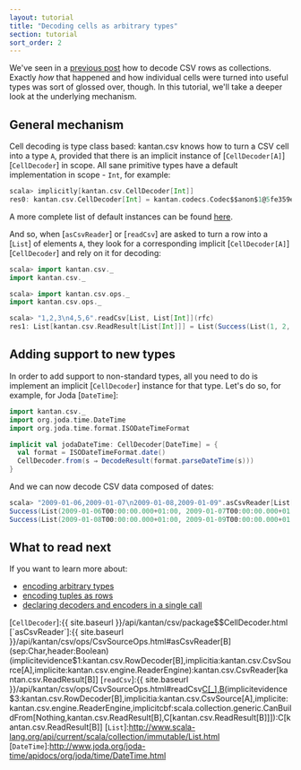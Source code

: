 ```yaml
---
layout: tutorial
title: "Decoding cells as arbitrary types"
section: tutorial
sort_order: 2
---
```

We've seen in a [previous post](rows_as_collections.html) how to decode CSV rows as collections. Exactly *how* that
happened and how individual cells were turned into useful types was sort of glossed over, though. In this tutorial,
we'll take a deeper look at the underlying mechanism.

## General mechanism

Cell decoding is type class based: kantan.csv knows how to turn a CSV cell into a type `A`, provided that there is an
implicit instance of [`CellDecoder[A]`][`CellDecoder`] in scope. All sane primitive types have a default implementation
in scope - `Int`, for example:

```scala
scala> implicitly[kantan.csv.CellDecoder[Int]]
res0: kantan.csv.CellDecoder[Int] = kantan.codecs.Codec$$anon$1@5fe359e2
```

A more complete list of default instances can be found [here](default_instances.html).

And so, when [`asCsvReader`] or [`readCsv`] are asked to turn a row into a [`List`] of elements `A`, they look for a
corresponding implicit [`CellDecoder[A]`][`CellDecoder`] and rely on it for decoding:

```scala
scala> import kantan.csv._
import kantan.csv._

scala> import kantan.csv.ops._
import kantan.csv.ops._

scala> "1,2,3\n4,5,6".readCsv[List, List[Int]](rfc)
res1: List[kantan.csv.ReadResult[List[Int]]] = List(Success(List(1, 2, 3)), Success(List(4, 5, 6)))
```

## Adding support to new types

In order to add support to non-standard types, all you need to do is implement an implicit [`CellDecoder`] instance for
that type. Let's do so, for example, for Joda [`DateTime`]:

```scala
import kantan.csv._
import org.joda.time.DateTime
import org.joda.time.format.ISODateTimeFormat

implicit val jodaDateTime: CellDecoder[DateTime] = {
  val format = ISODateTimeFormat.date()
  CellDecoder.from(s ⇒ DecodeResult(format.parseDateTime(s)))
}
```

And we can now decode CSV data composed of dates:

```scala
scala> "2009-01-06,2009-01-07\n2009-01-08,2009-01-09".asCsvReader[List[DateTime]](rfc).foreach(println _)
Success(List(2009-01-06T00:00:00.000+01:00, 2009-01-07T00:00:00.000+01:00))
Success(List(2009-01-08T00:00:00.000+01:00, 2009-01-09T00:00:00.000+01:00))
```

## What to read next
If you want to learn more about:

* [encoding arbitrary types](arbitrary_types_as_cells.html)
* [encoding tuples as rows](tuples_as_rows.html)
* [declaring decoders and encoders in a single call](codecs.html)

[`CellDecoder`]:{{ site.baseurl }}/api/kantan/csv/package$$CellDecoder.html
[`asCsvReader`]:{{ site.baseurl }}/api/kantan/csv/ops/CsvSourceOps.html#asCsvReader[B](sep:Char,header:Boolean)(implicitevidence$1:kantan.csv.RowDecoder[B],implicitia:kantan.csv.CsvSource[A],implicite:kantan.csv.engine.ReaderEngine):kantan.csv.CsvReader[kantan.csv.ReadResult[B]]
[`readCsv`]:{{ site.baseurl }}/api/kantan/csv/ops/CsvSourceOps.html#readCsv[C[_],B](sep:Char,header:Boolean)(implicitevidence$3:kantan.csv.RowDecoder[B],implicitia:kantan.csv.CsvSource[A],implicite:kantan.csv.engine.ReaderEngine,implicitcbf:scala.collection.generic.CanBuildFrom[Nothing,kantan.csv.ReadResult[B],C[kantan.csv.ReadResult[B]]]):C[kantan.csv.ReadResult[B]]
[`List`]:http://www.scala-lang.org/api/current/scala/collection/immutable/List.html
[`DateTime`]:http://www.joda.org/joda-time/apidocs/org/joda/time/DateTime.html
